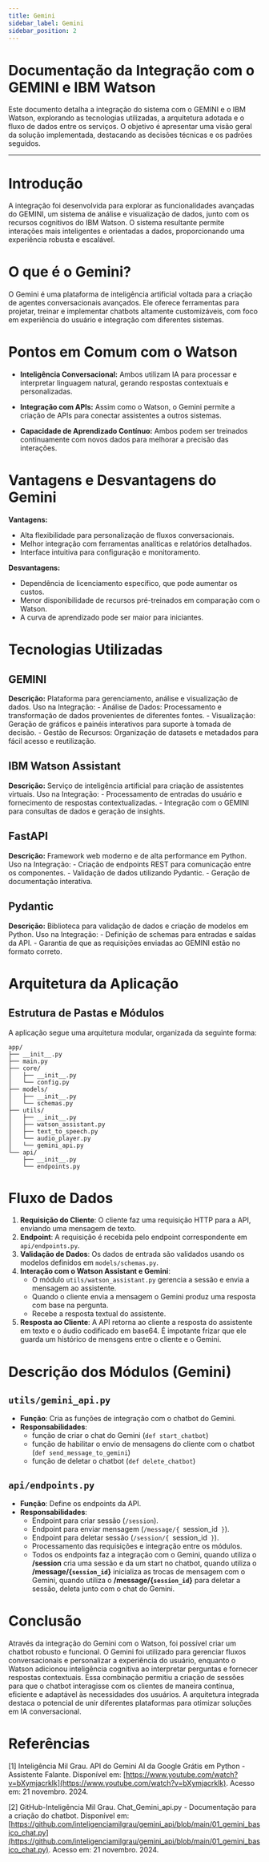 ```yaml
---
title: Gemini
sidebar_label: Gemini
sidebar_position: 2
---
```


# Documentação da Integração com o GEMINI e IBM Watson

Este documento detalha a integração do sistema com o GEMINI e o IBM Watson, explorando as tecnologias utilizadas, a arquitetura adotada e o fluxo de dados entre os serviços. O objetivo é apresentar uma visão geral da solução implementada, destacando as decisões técnicas e os padrões seguidos.

---

# Introdução

A integração foi desenvolvida para explorar as funcionalidades avançadas do GEMINI, um sistema de análise e visualização de dados, junto com os recursos cognitivos do IBM Watson. O sistema resultante permite interações mais inteligentes e orientadas a dados, proporcionando uma experiência robusta e escalável.

# O que é o Gemini?

O Gemini é uma plataforma de inteligência artificial voltada para a criação de agentes conversacionais avançados. Ele oferece ferramentas para projetar, treinar e implementar chatbots altamente customizáveis, com foco em experiência do usuário e integração com diferentes sistemas.

# Pontos em Comum com o Watson

- **Inteligência Conversacional:** Ambos utilizam IA para processar e interpretar linguagem natural, gerando respostas contextuais e personalizadas.

- **Integração com APIs:** Assim como o Watson, o Gemini permite a criação de APIs para conectar assistentes a outros sistemas.
    
- **Capacidade de Aprendizado Contínuo:** Ambos podem ser treinados continuamente com novos dados para melhorar a precisão das interações.

# Vantagens e Desvantagens do Gemini

**Vantagens:**

- Alta flexibilidade para personalização de fluxos conversacionais.
- Melhor integração com ferramentas analíticas e relatórios detalhados.
- Interface intuitiva para configuração e monitoramento.

**Desvantagens:**

- Dependência de licenciamento específico, que pode aumentar os custos.
- Menor disponibilidade de recursos pré-treinados em comparação com o Watson.
- A curva de aprendizado pode ser maior para iniciantes.


# Tecnologias Utilizadas

## GEMINI

**Descrição:** Plataforma para gerenciamento, análise e visualização de dados.
Uso na Integração:
    - Análise de Dados: Processamento e transformação de dados provenientes de diferentes fontes.
    - Visualização: Geração de gráficos e painéis interativos para suporte à tomada de decisão.
    - Gestão de Recursos: Organização de datasets e metadados para fácil acesso e reutilização.

## IBM Watson Assistant

**Descrição:** Serviço de inteligência artificial para criação de assistentes virtuais.
Uso na Integração:
    - Processamento de entradas do usuário e fornecimento de respostas contextualizadas.
    - Integração com o GEMINI para consultas de dados e geração de insights.

## FastAPI

**Descrição:** Framework web moderno e de alta performance em Python.
Uso na Integração:
    - Criação de endpoints REST para comunicação entre os componentes.
    - Validação de dados utilizando Pydantic.
    - Geração de documentação interativa.

## Pydantic

**Descrição:** Biblioteca para validação de dados e criação de modelos em Python.
Uso na Integração:
    - Definição de schemas para entradas e saídas da API.
    - Garantia de que as requisições enviadas ao GEMINI estão no formato correto.

# Arquitetura da Aplicação

## Estrutura de Pastas e Módulos

A aplicação segue uma arquitetura modular, organizada da seguinte forma:

```
app/
├── __init__.py
├── main.py
├── core/
│   ├── __init__.py
│   └── config.py
├── models/
│   ├── __init__.py
│   └── schemas.py
├── utils/
│   ├── __init__.py
│   ├── watson_assistant.py
│   ├── text_to_speech.py
│   └── audio_player.py
│   └── gemini_api.py
└── api/
    ├── __init__.py
    └── endpoints.py
```

# Fluxo de Dados

1. **Requisição do Cliente**: O cliente faz uma requisição HTTP para a API, enviando uma mensagem de texto.
2. **Endpoint**: A requisição é recebida pelo endpoint correspondente em `api/endpoints.py`.
3. **Validação de Dados**: Os dados de entrada são validados usando os modelos definidos em `models/schemas.py`.
4. **Interação com o Watson Assistant e Gemini**:
   - O módulo `utils/watson_assistant.py` gerencia a sessão e envia a mensagem ao assistente.
   - Quando o cliente envia a mensagem o Gemini produz uma resposta com base na pergunta.
   - Recebe a resposta textual do assistente.
5. **Resposta ao Cliente**: A API retorna ao cliente a resposta do assistente em texto e o áudio codificado em base64. É impotante frizar que ele guarda um histórico de mensgens entre o cliente e o Gemini.

# Descrição dos Módulos (Gemini)

## `utils/gemini_api.py`

- **Função**: Cria as funções de integração com o chatbot do Gemini.
- **Responsabilidades**:
  - função de criar o chat do Gemini (`def start_chatbot`)
  - função de habilitar o envio de mensagens do cliente com o chatbot (`def send_message_to_gemini`)
  - função de deletar o chatbot (`def delete_chatbot`)

## `api/endpoints.py`

- **Função**: Define os endpoints da API.
- **Responsabilidades**:
  - Endpoint para criar sessão (`/session`).
  - Endpoint para enviar mensagem (`/message/{ `session_id` }`).
  - Endpoint para deletar sessão (`/session/{ `session_id` }`).
  - Processamento das requisições e integração entre os módulos.
  - Todos os endpoints faz a integração com o Gemini, quando utiliza o **/session** cria uma sessão e da um start no chatbot, quando utiliza o **/message/{`session_id`}** inicializa as trocas de mensagem com o Gemini, quando utiliza o **/message/{`session_id`}** para deletar a sessão, deleta junto com o chat do Gemini.

# Conclusão

Através da integração do Gemini com o Watson, foi possível criar um chatbot robusto e funcional. O Gemini foi utilizado para gerenciar fluxos conversacionais e personalizar a experiência do usuário, enquanto o Watson adicionou inteligência cognitiva ao interpretar perguntas e fornecer respostas contextuais. Essa combinação permitiu a criação de sessões para que o chatbot interagisse com os clientes de maneira contínua, eficiente e adaptável às necessidades dos usuários. A arquitetura integrada destaca o potencial de unir diferentes plataformas para otimizar soluções em IA conversacional.

# Referências

[1] Inteligência Mil Grau. API do Gemini AI da Google Grátis em Python - Assistente Falante. Disponível em: [https://www.youtube.com/watch?v=bXymjacrklk](https://www.youtube.com/watch?v=bXymjacrklk). Acesso em: 21 novembro. 2024.

[2] GitHub-Inteligência Mil Grau. Chat_Gemini_api.py - Documentação para a criação do chatbot. Disponível em: [https://github.com/inteligenciamilgrau/gemini_api/blob/main/01_gemini_basico_chat.py](https://github.com/inteligenciamilgrau/gemini_api/blob/main/01_gemini_basico_chat.py). Acesso em: 21 novembro. 2024.
